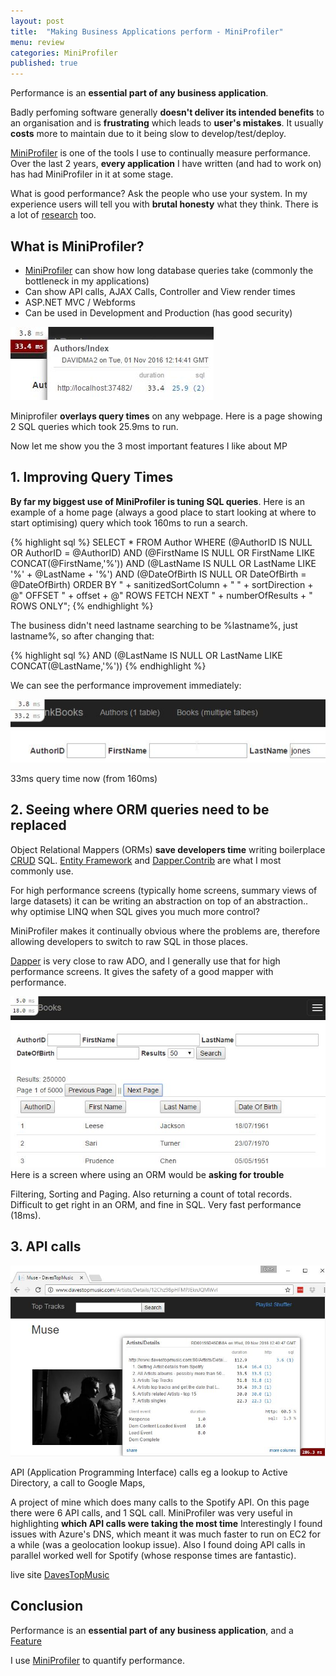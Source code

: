 ```yaml
---
layout: post
title:  "Making Business Applications perform - MiniProfiler"
menu: review
categories: MiniProfiler
published: true
---
```

Performance is an **essential part of any business application**.

Badly perfoming software generally **doesn't deliver its intended benefits** to an organisation and is **frustrating** which leads to **user's mistakes**.  It usually **costs** more to maintain due to it being slow to develop/test/deploy.


[MiniProfiler](http://miniprofiler.com/) is one of the tools I use to continually measure performance. Over the last 2 years, **every application** I have written (and had to work on) has had MiniProfiler in it at some stage.


What is good performance? Ask the people who use your system.  In my experience users will tell you with **brutal honesty** what they think. There is a lot of [research](http://stackoverflow.com/a/164290/26086) too.


## What is MiniProfiler?
* [MiniProfiler](http://miniprofiler.com/) can show how long database queries take (commonly the bottleneck in my applications)
* Can show API calls, AJAX Calls, Controller and View render times
* ASP.NET MVC / Webforms
* Can be used in Development and Production (has good security)

![Cows](/assets/MiniProfiler_1.jpg)

Miniprofiler **overlays query times** on any webpage. Here is a page showing 2 SQL queries which took 25.9ms to run.

Now let me show you the 3 most important features I like about MP

## 1. Improving Query Times
**By far my biggest use of MiniProfiler is tuning SQL queries**. Here is an example of a home page (always a good place to start looking at where to start optimising) query which took 160ms to run a search.

{% highlight sql %}
SELECT * FROM Author 
WHERE (@AuthorID IS NULL OR AuthorID = @AuthorID)
AND (@FirstName IS NULL OR FirstName LIKE CONCAT(@FirstName,'%'))
AND (@LastName IS NULL OR LastName LIKE '%' + @LastName + '%')
AND (@DateOfBirth IS NULL OR DateOfBirth = @DateOfBirth)
ORDER BY " + sanitizedSortColumn + " " + sortDirection + @"
OFFSET " + offset + @" ROWS 
FETCH NEXT " + numberOfResults + " ROWS ONLY";
{% endhighlight %}

The business didn't need lastname searching to be %lastname%, just lastname%, so after changing that:

{% highlight sql %}
AND (@LastName IS NULL OR LastName LIKE CONCAT(@LastName,'%'))
{% endhighlight %}

We can see the performance improvement immediately:

![Cows](/assets/MiniProfiler_2.jpg)

33ms query time now (from 160ms)

## 2. Seeing where ORM queries need to be replaced
Object Relational Mappers (ORMs) **save developers time** writing boilerplace [CRUD](https://en.wikipedia.org/wiki/Create,_read,_update_and_delete) SQL.  [Entity Framework](https://www.asp.net/entity-framework) and [Dapper.Contrib](https://github.com/StackExchange/dapper-dot-net/tree/master/Dapper.Contrib) are what I most commonly use.

For high performance screens (typically home screens, summary views of large datasets) it can be writing an abstraction on top of an abstraction.. why optimise LINQ when SQL gives you much more control?

MiniProfiler makes it continually obvious where the problems are, therefore allowing developers to switch to raw SQL in those places.


[Dapper](https://github.com/StackExchange/dapper-dot-net) is very close to raw ADO, and I generally use that for high performance screens. It gives the safety of a good mapper with performance.



![Cows](/assets/MiniProfiler_5.jpg)
Here is a screen where using an ORM would be **asking for trouble**

Filtering, Sorting and Paging. Also returning a count of total records.  Difficult to get right in an ORM, and fine in SQL.  Very fast performance (18ms).

## 3. API calls
![Cows](/assets/MiniProfiler_6.jpg)

API (Application Programming Interface) calls eg a lookup to Active Directory, a call to Google Maps,

A project of mine which does many calls to the Spotify API.  On this page there were 6 API calls, and 1 SQL call.  MiniProfiler was very useful in highlighting **which API calls were taking the most time**  Interestingly I found issues with Azure's DNS, which meant it was much faster to run on EC2 for a while (was a geolocation lookup issue). Also I found doing API calls in parallel worked well for Spotify (whose response times are fantastic).

live site [DavesTopMusic](http://www.davestopmusic.com/Artists/Details/12Chz98pHFMPJEknJQMWvI)


## Conclusion
Performance is an **essential part of any business application**, and a [Feature](https://blog.codinghorror.com/performance-is-a-feature/)

I use [MiniProfiler](http://miniprofiler.com/) to quantify performance.
<br />
<br />
<br />
<br />
<br />
<br />
<br />
